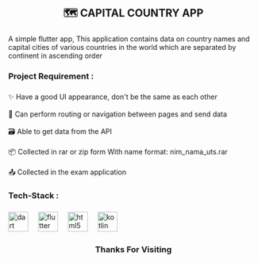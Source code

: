 <h2 align="center">🗺️ CAPITAL COUNTRY APP</h2>

###

<p align="left">A simple flutter app, This application contains data on country names and capital cities of various countries in the world which are separated by continent in ascending order</p>

###

<h3 align="left">Project Requirement :</h3>

###

<p align="left">✨ Have a good UI appearance, don't be the same as each other<br><br>📑 Can perform routing or navigation between pages and send data<br><br>🗃️ Able to get data from the API <br><br>📦 Collected in rar or zip form With name format: nim_nama_uts.rar<br><br>📤 Collected in the exam application</p>

###

<h3 align="left">Tech-Stack :</h3>

###

<div align="left">
  <img src="https://cdn.jsdelivr.net/gh/devicons/devicon/icons/dart/dart-original.svg" height="40" alt="dart logo"  />
  <img width="12" />
  <img src="https://cdn.jsdelivr.net/gh/devicons/devicon/icons/flutter/flutter-original.svg" height="40" alt="flutter logo"  />
  <img width="12" />
  <img src="https://cdn.jsdelivr.net/gh/devicons/devicon/icons/html5/html5-original.svg" height="40" alt="html5 logo"  />
  <img width="12" />
  <img src="https://cdn.jsdelivr.net/gh/devicons/devicon/icons/kotlin/kotlin-original.svg" height="40" alt="kotlin logo"  />
</div>

###

<h3 align="center">Thanks For Visiting</h3>

###
